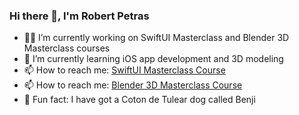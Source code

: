 ### Hi there 👋, I'm Robert Petras

- 🧑‍💻 I’m currently working on SwiftUI Masterclass and Blender 3D Masterclass courses
- 🌱 I’m currently learning iOS app development and 3D modeling
- 📫 How to reach me: [SwiftUI Masterclass Course](https://swiftuimasterclass.com)
- 📫 How to reach me: [Blender 3D Masterclass Course](https://blender3dmasterclass.com)
- 🐶 Fun fact: I have got a Coton de Tulear dog called Benji
